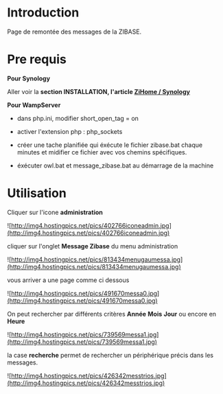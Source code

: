 
# Introduction #

Page de remontée des messages de la ZIBASE.


# Pre requis #

**Pour Synology**


Aller voir la **section INSTALLATION, l'article  [ZiHome / Synology](https://code.google.com/p/interface-utilisateur-domotique-zibase/wiki/ArticlesSynology)**

**Pour WampServer**

  * dans php.ini, modifier short\_open\_tag = on

  * activer l'extension php : php\_sockets

  * créer une tache planifiée qui éxécute le fichier zibase.bat chaque minutes et midifier ce fichier avec vos chemins spécifiques.

  * éxécuter owl.bat et message\_zibase.bat au démarrage de la machine


# Utilisation #

Cliquer sur l'icone **administration**

![http://img4.hostingpics.net/pics/402766iconeadmin.jpg](http://img4.hostingpics.net/pics/402766iconeadmin.jpg)

cliquer sur l'onglet **Message Zibase** du menu administration

![http://img4.hostingpics.net/pics/813434menugaumessa.jpg](http://img4.hostingpics.net/pics/813434menugaumessa.jpg)

vous arriver a une page comme ci dessous

![http://img4.hostingpics.net/pics/491670messa0.jpg](http://img4.hostingpics.net/pics/491670messa0.jpg)

On peut rechercher par différents critères **Année** **Mois** **Jour** ou encore en **Heure**

![http://img4.hostingpics.net/pics/739569messa1.jpg](http://img4.hostingpics.net/pics/739569messa1.jpg)

la case **recherche** permet de rechercher un périphérique précis dans les messages.

![http://img4.hostingpics.net/pics/426342messtrios.jpg](http://img4.hostingpics.net/pics/426342messtrios.jpg)